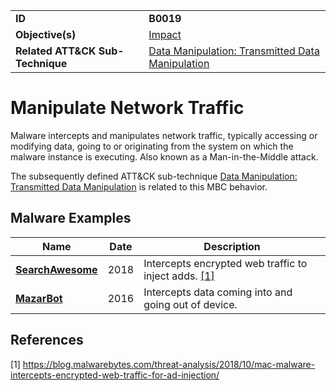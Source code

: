 |||
|---------|------------------------|
|**ID**|**B0019**|
|**Objective(s)**| [Impact](https://github.com/MBCProject/mbc-beta/tree/master/impact)|
|**Related ATT&CK Sub-Technique**|[Data Manipulation: Transmitted Data Manipulation](https://attack.mitre.org/techniques/T1565/002/)|


Manipulate Network Traffic
==========================
Malware intercepts and manipulates network traffic, typically accessing or modifying data, going to or originating from the system on which the malware instance is executing. Also known as a Man-in-the-Middle attack.

The subsequently defined ATT&CK sub-technique [Data Manipulation: Transmitted Data Manipulation](https://attack.mitre.org/techniques/T1565/002/) is related to this MBC behavior.

Malware Examples
----------------
|Name|Date|Description|
|-----------------------------|--------|-----------------------------|
|[**SearchAwesome**](https://github.com/MBCProject/mbc-beta/blob/master/xample-malware/searchawesome.md)| 2018| Intercepts encrypted web traffic to inject adds. [[1]](#1)|
|[**MazarBot**](https://github.com/MBCProject/mbc-beta/blob/master/xample-malware/mazarbot.md)|2016|Intercepts data coming into and going out of device.|

References
----------
<a name="1">[1]</a> https://blog.malwarebytes.com/threat-analysis/2018/10/mac-malware-intercepts-encrypted-web-traffic-for-ad-injection/